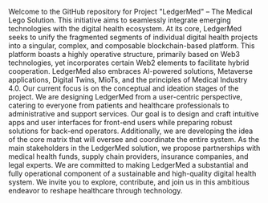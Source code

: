 Welcome to the GitHub repository for Project "LedgerMed" – The Medical Lego Solution. This initiative aims to seamlessly integrate emerging technologies with the digital health ecosystem. At its core, LedgerMed seeks to unify the fragmented segments of individual digital health projects into a singular, complex, and composable blockchain-based platform. This platform boasts a highly operative structure, primarily based on Web3 technologies, yet incorporates certain Web2 elements to facilitate hybrid cooperation.
LedgerMed also embraces AI-powered solutions, Metaverse applications, Digital Twins, MioTs, and the principles of Medical Industry 4.0. Our current focus is on the conceptual and ideation stages of the project. We are designing LedgerMed from a user-centric perspective, catering to everyone from patients and healthcare professionals to administrative and support services. Our goal is to design and craft intuitive apps and user interfaces for front-end users while preparing robust solutions for back-end operators. Additionally, we are developing the idea of the core matrix that will oversee and coordinate the entire system.
As the main stakeholders in the LedgerMed solution, we propose partnerships with medical health funds, supply chain providers, insurance companies, and legal experts.
We are committed to making LedgerMed a substantial and fully operational component of a sustainable and high-quality digital health system. We invite you to explore, contribute, and join us in this ambitious endeavor to reshape healthcare through technology.

